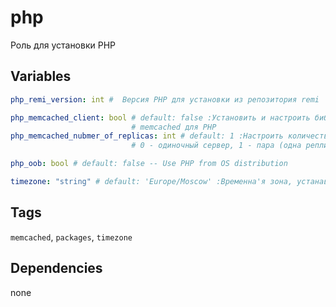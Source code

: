 # php
Роль для установки PHP
## Variables
```yaml
php_remi_version: int #  Версия PHP для установки из репозитория remi

php_memcached_client: bool # default: false :Установить и настроить библиотеку клиента
                           # memcached для PHP
php_memcached_nubmer_of_replicas: int # default: 1 :Настроить количество серверов memcached;
                           # 0 - одиночный сервер, 1 - пара (одна реплика)

php_oob: bool # default: false -- Use PHP from OS distribution

timezone: "string" # default: 'Europe/Moscow' :Временна'я зона, устанавливаемая в php.ini
```
## Tags
`memcached`, `packages`, `timezone`
## Dependencies
none

